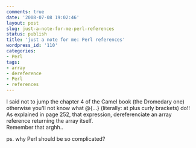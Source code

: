 ```yaml
---
comments: true
date: '2008-07-08 19:02:46'
layout: post
slug: just-a-note-for-me-perl-references
status: publish
title: 'just a note for me: Perl references'
wordpress_id: '110'
categories:
- Perl
tags:
- array
- dereference
- Perl
- references
---
```


I said not to jump the chapter 4 of the Camel book (the Dromedary one) otherwise you'll not know what @{...} (literally: at plus curly brackets) do!!  
As explained in page 252, that expression, dereferenciate an array reference returning the array itself.  
Remember that arghh..  
  
ps. why Perl should be so complicated?  

